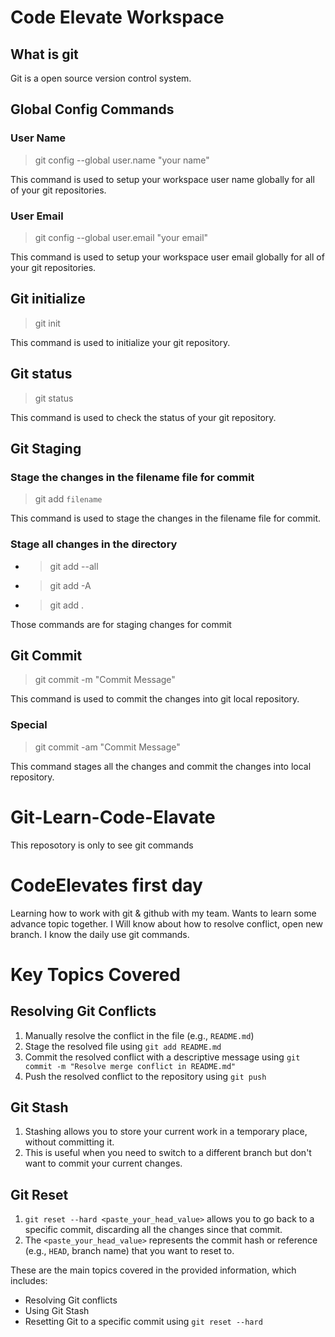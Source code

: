 
# Code Elevate Workspace

## What is git

Git is a open source version control system.

## Global Config Commands

### User Name

 > git config --global user.name "your name"

This command is used to setup your workspace user name globally for all of your git repositories.

### User Email

 > git config --global user.email "your email"
  
This command is used to setup your workspace user email globally for all of your git repositories.

## Git initialize

> git init

This command is used to initialize your git repository.

## Git status

> git status

This command is used to check the status of your git repository.

## Git Staging

### Stage the changes in the filename file for commit

> git add `filename`

This command is used to stage the changes in the filename file for commit.

### Stage all changes in the directory

- > git add --all
- > git add -A
- > git add .

Those commands are for staging changes for commit

## Git Commit

> git commit -m "Commit Message"

This command is used to commit the changes into git local repository.

### Special

> git commit -am "Commit Message"

This command stages all the changes and commit the changes into local repository.

# Git-Learn-Code-Elavate
This reposotory is only to see git commands


# CodeElevates first day
Learning how to work with git & github with my team. Wants to learn some advance topic together. I Will know about how to resolve conflict, open new branch. I know the daily use git commands. 


# Key Topics Covered

## Resolving Git Conflicts

1. Manually resolve the conflict in the file (e.g., `README.md`)
2. Stage the resolved file using `git add README.md`
3. Commit the resolved conflict with a descriptive message using `git commit -m "Resolve merge conflict in README.md"`
4. Push the resolved conflict to the repository using `git push`

## Git Stash

1. Stashing allows you to store your current work in a temporary place, without committing it.
2. This is useful when you need to switch to a different branch but don't want to commit your current changes.

## Git Reset

1. `git reset --hard <paste_your_head_value>` allows you to go back to a specific commit, discarding all the changes since that commit.
2. The `<paste_your_head_value>` represents the commit hash or reference (e.g., `HEAD`, branch name) that you want to reset to.

These are the main topics covered in the provided information, which includes:

- Resolving Git conflicts
- Using Git Stash
- Resetting Git to a specific commit using `git reset --hard`


